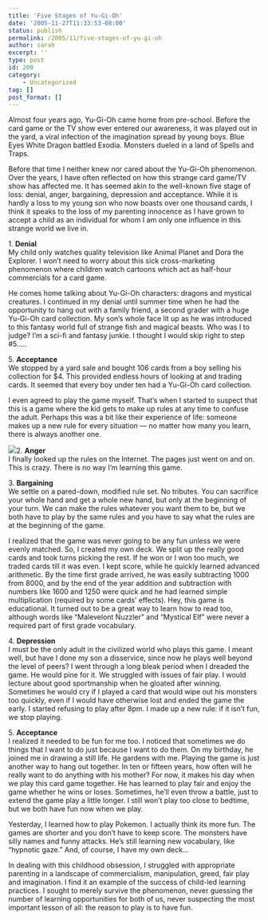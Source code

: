 ```yaml
---
title: 'Five Stages of Yu-Gi-Oh'
date: '2005-11-27T11:33:53-08:00'
status: publish
permalink: /2005/11/five-stages-of-yu-gi-oh
author: sarah
excerpt: ''
type: post
id: 200
category:
    - Uncategorized
tag: []
post_format: []
---
```

Almost four years ago, Yu-Gi-Oh came home from pre-school. Before the card game or the TV show ever entered our awareness, it was played out in the yard, a viral infection of the imagination spread by young boys. Blue Eyes White Dragon battled Exodia. Monsters dueled in a land of Spells and Traps.

Before that time I neither knew nor cared about the Yu-Gi-Oh phenomenon. Over the years, I have often reflected on how this strange card game/TV show has affected me. It has seemed akin to the well-known five stage of loss: denial, anger, bargaining, depression and acceptance. While it is hardly a loss to my young son who now boasts over one thousand cards, I think it speaks to the loss of my parenting innocence as I have grown to accept a child as an individual for whom I am only one influence in this strange world we live in.

1\. **Denial**  
My child only watches quality television like Animal Planet and Dora the Explorer. I won’t need to worry about this sick cross-marketing phenomenon where children watch cartoons which act as half-hour commercials for a card game.

He comes home talking about Yu-Gi-Oh characters: dragons and mystical creatures. I continued in my denial until summer time when he had the opportunity to hang out with a family friend, a second grader with a huge Yu-Gi-Oh card collection. My son’s whole face lit up as he was introduced to this fantasy world full of strange fish and magical beasts. Who was I to judge? I’m a sci-fi and fantasy junkie. I thought I would skip right to step #5…..

5\. **Acceptance**  
We stopped by a yard sale and bought 106 cards from a boy selling his collection for $4. This provided endless hours of looking at and trading cards. It seemed that every boy under ten had a Yu-Gi-Oh card collection.

I even agreed to play the game myself. That’s when I started to suspect that this is a game where the kid gets to make up rules at any time to confuse the adult. Perhaps this was a bit like their experience of life: someone makes up a new rule for every situation — no matter how many you learn, there is always another one.

![](https://www.ultrasaurus.com/images/blog/malevolent-nuzzler.gif)2. **Anger**  
I finally looked up the rules on the Internet. The pages just went on and on. This is crazy. There is no way I’m learning this game.

3\. **Bargaining**  
We settle on a pared-down, modified rule set. No tributes. You can sacrifice your whole hand and get a whole new hand, but only at the beginning of your turn. We can make the rules whatever you want them to be, but we both have to play by the same rules and you have to say what the rules are at the beginning of the game.

I realized that the game was never going to be any fun unless we were evenly matched. So, I created my own deck. We split up the really good cards and took turns picking the rest. If he won or I won too much, we traded cards till it was even. I kept score, while he quickly learned advanced arithmetic. By the time first grade arrived, he was easily subtracting 1000 from 8000, and by the end of the year addition and subtraction with numbers like 1600 and 1250 were quick and he had learned simple multiplication (required by some cards’ effects). Hey, this game is educational. It turned out to be a great way to learn how to read too, although words like “Malevelont Nuzzler” and “Mystical Elf” were never a required part of first grade vocabulary.

4\. **Depression**  
I must be the only adult in the civilized world who plays this game. I meant well, but have I done my son a disservice, since now he plays well beyond the level of peers? I went through a long bleak period when I dreaded the game. He would pine for it. We struggled with issues of fair play. I would lecture about good sportmanship when he gloated after winning. Sometimes he would cry if I played a card that would wipe out his monsters too quickly, even if I would have otherwise lost and ended the game the early. I started refusing to play after 8pm. I made up a new rule: if it isn’t fun, we stop playing.

5\. **Acceptance**   
I realized it needed to be fun for me too. I noticed that sometimes we do things that I want to do just because I want to do them. On my birthday, he joined me in drawing a still life. He gardens with me. Playing the game is just another way to hang out together. In ten or fifteen years, how often will he really want to do anything with his mother? For now, it makes his day when we play this card game together. He has learned to play fair and enjoy the game whether he wins or loses. Sometimes, he’ll even throw a battle, just to extend the game play a little longer. I still won’t play too close to bedtime, but we both have fun now when we play.

Yesterday, I learned how to play Pokemon. I actually think its more fun. The games are shorter and you don’t have to keep score. The monsters have silly names and funny attacks. He’s still learning new vocabulary, like “hypnotic gaze.” And, of course, I have my own deck…

In dealing with this childhood obsession, I struggled with appropriate parenting in a landscape of commercialism, manipulation, greed, fair play and imagination. I find it an example of the success of child-led learning practices. I sought to merely survive the phenomenon, never guessing the number of learning opportunities for both of us, never suspecting the most important lesson of all: the reason to play is to have fun.